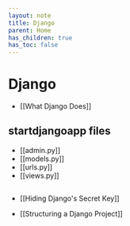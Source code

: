 ```yaml
---
layout: note
title: Django
parent: Home
has_children: true
has_toc: false
---
```


# Django

- [[What Django Does]]

## startdjangoapp files

- [[admin.py]]
- [[models.py]]
- [[urls.py]]
- [[views.py]]

##

- [[Hiding Django's Secret Key]]

- [[Structuring a Django Project]]
